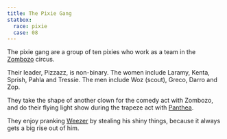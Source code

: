 ```yaml
---
title: The Pixie Gang
statbox:
  race: pixie
  case: 08
---
```


The pixie gang are a group of ten pixies who work as a team in the [Zombozo](zombozo) circus.

Their leader, Pizzazz, is non-binary. The women include Laramy, Kenta, Sprish, Pahla and Tressie. The men include Woz (scout), Greco, Darro and Zop.

They take the shape of another clown for the comedy act with Zombozo, and do their flying light show during the trapeze act with [Panthea](panthea).

They enjoy pranking [Weezer](weezer) by stealing his shiny things, because it always gets a big rise out of him.
